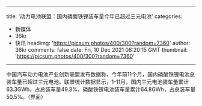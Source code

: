 
---
title: '动力电池联盟：国内磷酸铁锂装车量今年已超过三元电池'
categories: 
 - 新媒体
 - 36kr
 - 快讯
headimg: 'https://picsum.photos/400/300?random=7360'
author: 36kr
comments: false
date: Fri, 10 Dec 2021 08:20:15 GMT
thumbnail: 'https://picsum.photos/400/300?random=7360'
---

<div>   
中国汽车动力电池产业创新联盟发布数据称，今年前11个月，国内磷酸铁锂电池总装车量已超过三元电池。联盟统计数据显示，1-11月，国内三元电池装车量累计63.3GWh，占总装车量49.3%，磷酸铁锂电池装车量累计64.8GWh，占总装车量50.5%。（界面）  
</div>
            